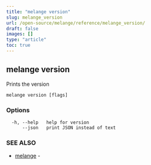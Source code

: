 ```yaml
---
title: "melange version"
slug: melange_version
url: /open-source/melange/reference/melange_version/
draft: false
images: []
type: "article"
toc: true
---
```

## melange version

Prints the version

```
melange version [flags]
```

### Options

```
  -h, --help   help for version
      --json   print JSON instead of text
```

### SEE ALSO

* [melange](/open-source/melange/reference/melange/)	 - 

